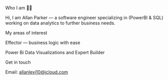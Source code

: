 Who I am 👨‍💻


Hi, I am Allan Parker — a software engineer specializing in (PowerBI & SQL) working on data analytics to further business needs. 

My areas of interest

Effector — business logic with ease

Power Bi Data Visualizations and Expert Builder 

Get in touch

Email: allanlevi10@icloud.com
